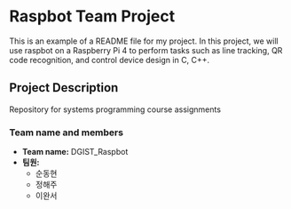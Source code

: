 # Raspbot Team Project

This is an example of a README file for my project.
In this project, we will use raspbot on a Raspberry Pi 4 to perform tasks such as line tracking, QR code recognition, and control device design in C, C++.

## Project Description
Repository for systems programming course assignments

### Team name and members
- **Team name:** DGIST_Raspbot
- **팀원:**
  - 순동현 
  - 정해주
  - 이완서

